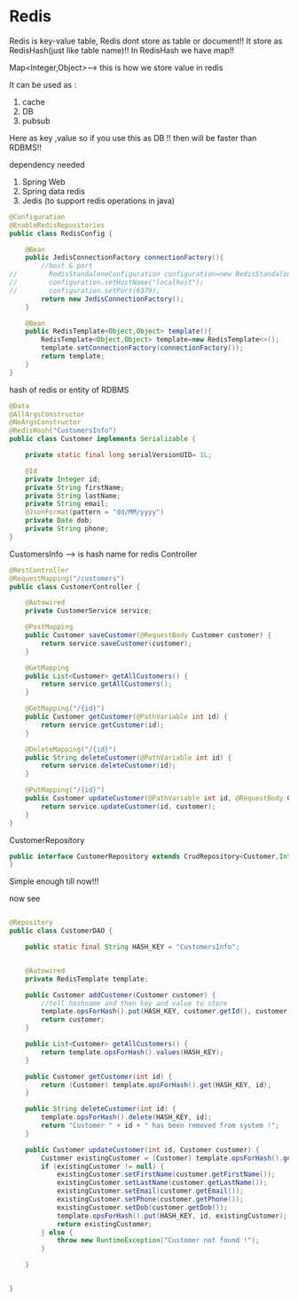 # Redis

Redis is key-value table, Redis dont store as table or document!! It store as RedisHash(just like table name)!! In RedisHash we have map!!

Map\<Integer,Object>--> this is how we store value in redis

It can be used as :
1. cache
2. DB
3. pubsub

Here as key ,value so if you use this as DB !! then will be faster than RDBMS!!

dependency needed
1. Spring Web 
2. Spring data redis
3. Jedis (to support redis operations in java)

```java
@Configuration
@EnableRedisRepositories
public class RedisConfig {

    @Bean
    public JedisConnectionFactory connectionFactory(){
        //host & port
//        RedisStandaloneConfiguration configuration=new RedisStandaloneConfiguration();
//        configuration.setHostName("localhost");
//        configuration.setPort(6379);
        return new JedisConnectionFactory();
    }

    @Bean
    public RedisTemplate<Object,Object> template(){
        RedisTemplate<Object,Object> template=new RedisTemplate<>();
        template.setConnectionFactory(connectionFactory());
        return template;
    }
}

```

hash of redis or entity of RDBMS

```java
@Data
@AllArgsConstructor
@NoArgsConstructor
@RedisHash("CustomersInfo")
public class Customer implements Serializable {

    private static final long serialVersionUID= 1L;

    @Id
    private Integer id;
    private String firstName;
    private String lastName;
    private String email;
    @JsonFormat(pattern = "dd/MM/yyyy")
    private Date dob;
    private String phone;
}
```
CustomersInfo --> is hash name for redis
Controller

```java
@RestController
@RequestMapping("/customers")
public class CustomerController {

    @Autowired
    private CustomerService service;

    @PostMapping
    public Customer saveCustomer(@RequestBody Customer customer) {
        return service.saveCustomer(customer);
    }

    @GetMapping
    public List<Customer> getAllCustomers() {
        return service.getAllCustomers();
    }

    @GetMapping("/{id}")
    public Customer getCustomer(@PathVariable int id) {
        return service.getCustomer(id);
    }

    @DeleteMapping("/{id}")
    public String deleteCustomer(@PathVariable int id) {
        return service.deleteCustomer(id);
    }

    @PutMapping("/{id}")
    public Customer updateCustomer(@PathVariable int id, @RequestBody Customer customer) {
        return service.updateCustomer(id, customer);
    }
}
```

CustomerRepository

```java
public interface CustomerRepository extends CrudRepository<Customer,Integer> {
}
```

Simple enough till now!!!

now see 

```java

@Repository
public class CustomerDAO {

    public static final String HASH_KEY = "CustomersInfo";


    @Autowired
    private RedisTemplate template;

    public Customer addCustomer(Customer customer) {
        //tell hashname and then key and value to store
        template.opsForHash().put(HASH_KEY, customer.getId(), customer);
        return customer;
    }

    public List<Customer> getAllCustomers() {
        return template.opsForHash().values(HASH_KEY);
    }

    public Customer getCustomer(int id) {
        return (Customer) template.opsForHash().get(HASH_KEY, id);
    }

    public String deleteCustomer(int id) {
        template.opsForHash().delete(HASH_KEY, id);
        return "Customer " + id + " has been removed from system !";
    }

    public Customer updateCustomer(int id, Customer customer) {
        Customer existingCustomer = (Customer) template.opsForHash().get(HASH_KEY, id);
        if (existingCustomer != null) {
            existingCustomer.setFirstName(customer.getFirstName());
            existingCustomer.setLastName(customer.getLastName());
            existingCustomer.setEmail(customer.getEmail());
            existingCustomer.setPhone(customer.getPhone());
            existingCustomer.setDob(customer.getDob());
            template.opsForHash().put(HASH_KEY, id, existingCustomer);
            return existingCustomer;
        } else {
            throw new RuntimeException("Customer not found !");
        }

    }


}
```